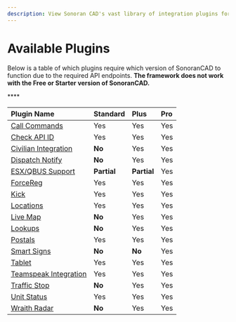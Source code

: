 ```yaml
---
description: View Sonoran CAD's vast library of integration plugins for your community!
---
```


# Available Plugins

Below is a table of which plugins require which version of SonoranCAD to function due to the required API endpoints. **The framework does not work with the Free or Starter version of SonoranCAD.**

\*\*\*\*

| Plugin Name | **Standard** | Plus | Pro |
| :--- | :--- | :--- | :--- |
| [Call Commands](call-commands.md) | Yes | Yes | Yes |
| [Check API ID](api-id-checker.md) | Yes | Yes | Yes |
| [Civilian Integration](civilian-integration.md) | **No** | Yes | Yes |
| [Dispatch Notify](dispatch-notify.md) | **No** | Yes | Yes |
| [ESX/QBUS Support](esx-support.md) | **Partial** | **Partial** | Yes |
| [ForceReg](forcereg.md) | Yes | Yes | Yes |
| [Kick](kick.md) | Yes | Yes | Yes |
| [Locations](locations.md) | Yes | Yes | Yes |
| [Live Map](live-map/) | **No** | Yes | Yes |
| [Lookups](lookups.md) | **No** | Yes | Yes |
| [Postals](postals.md) | Yes | Yes | Yes |
| [Smart Signs](smart-signs.md) | **No** | **No** | Yes |
| [Tablet](tablet.md) | Yes | Yes | Yes |
| [Teamspeak Integration](teamspeak-3.md) | Yes | Yes | Yes |
| [Traffic Stop](traffic-stop.md) | **No** | Yes | Yes |
| [Unit Status](unit-status.md) | Yes | Yes | Yes |
| [Wraith Radar](wraithv2.md) | **No** | Yes | Yes |

